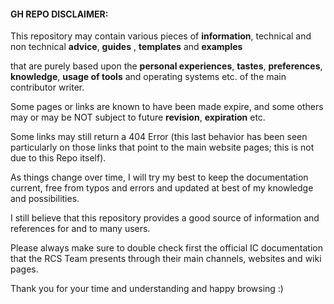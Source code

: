 #### GH REPO DISCLAIMER:

This repository may contain various pieces of **information**, technical and non technical **advice**, **guides** , **templates** and  **examples**  

that are purely based upon the **personal experiences**, **tastes**, **preferences**, **knowledge**, **usage of tools** and operating systems etc. of the main contributor writer.  

Some pages or links are known to have been made expire, and some others may or may be NOT subject to future **revision**, **expiration** etc.

Some links may still return a 404 Error (this last behavior has been seen particularly on those links that point to the main website pages; this is not due to this Repo itself).  

As things change over time, I will try my best to keep the documentation current, free from typos and errors and updated at best of my knowledge and possibilities.   

I still believe that this repository provides a good source of information and references for and to many users.  

Please always make sure to double check first the official IC documentation that the RCS Team presents through their main channels, websites and wiki pages.

Thank you for your time and understanding and happy browsing :)
